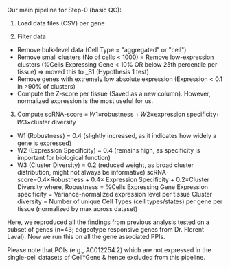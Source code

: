 Our main pipeline for Step-0 (basic QC):

1. Load data files (CSV) per gene

2. Filter data

- Remove bulk-level data (Cell Type = "aggregated" or "cell")
- Remove small clusters (No of cells < 1000) = Remove low-expression clusters (%Cells Expressing Gene < 10% OR below 25th percentile per tissue) => moved this to _S1 (Hypothesis 1 test)
- Remove genes with extremely low absolute expression (Expression < 0.1 in >90% of clusters)
- Compute the Z-score per tissue (Saved as a new column). However, normalized expression is the most useful for us.

3. Compute scRNA-score = 𝑊1×robustness + 𝑊2×expression specificity+ 𝑊3×cluster diversity
- W1 (Robustness) = 0.4 (slightly increased, as it indicates how widely a gene is expressed)
- W2 (Expression Specificity) = 0.4 (remains high, as specificity is important for biological function)
- W3 (Cluster Diversity) = 0.2 (reduced weight, as broad cluster distribution, might not always be informative) scRNA-score=0.4×Robustness + 0.4× Expression Specificity + 0.2×Cluster Diversity where, Robustness = %Cells Expressing Gene Expression specificity = Variance-normalized expression level per tissue Cluster diversity = Number of unique Cell Types (cell types/states) per gene per tissue (normalized by max across dataset)

Here, we reproduced all the findings from previous analysis tested on a subset of genes (n=43; edgeotype responsive genes from Dr. Florent Laval). Now we run this on all the gene associated PPIs. 

Please note that POIs (e.g., AC012254.2) which are not expressed in the single-cell datasets of Cell*Gene & hence excluded from this pipeline.
